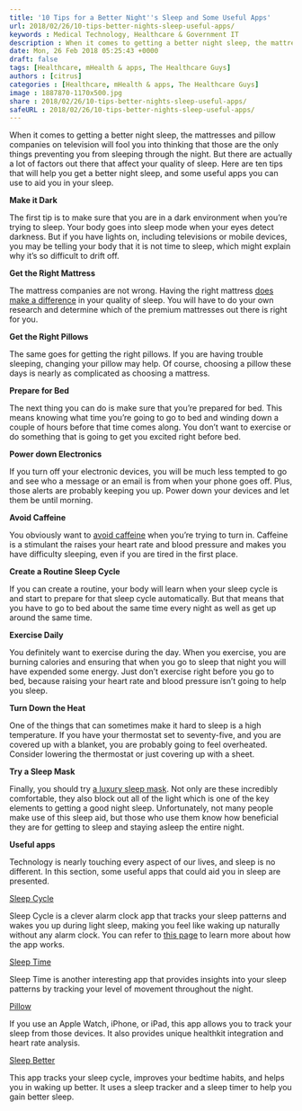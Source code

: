 ```yaml
---
title: '10 Tips for a Better Night''s Sleep and Some Useful Apps'
url: 2018/02/26/10-tips-better-nights-sleep-useful-apps/
keywords : Medical Technology, Healthcare & Government IT
description : When it comes to getting a better night sleep, the mattresses and pillow companies on television will fool you into thinking that those are the only things preventing you from sleeping through the night. But there are actually a lot of factors out there that affect your quality of sleep.
date: Mon, 26 Feb 2018 05:25:43 +0000
draft: false
tags: [Healthcare, mHealth & apps, The Healthcare Guys]
authors : [citrus]
categories : [Healthcare, mHealth & apps, The Healthcare Guys]
image : 1887870-1170x500.jpg
share : 2018/02/26/10-tips-better-nights-sleep-useful-apps/
safeURL : 2018/02/26/10-tips-better-nights-sleep-useful-apps/
---
```


When it comes to getting a better night sleep, the mattresses and pillow companies on television will fool you into thinking that those are the only things preventing you from sleeping through the night. But there are actually a lot of factors out there that affect your quality of sleep. Here are ten tips that will help you get a better night sleep, and some useful apps you can use to aid you in your sleep. 

**Make it Dark** 

The first tip is to make sure that you are in a dark environment when you’re trying to sleep. Your body goes into sleep mode when your eyes detect darkness. But if you have lights on, including televisions or mobile devices, you may be telling your body that it is not time to sleep, which might explain why it’s so difficult to drift off. 

**Get the Right Mattress** 

The mattress companies are not wrong. Having the right mattress [does make a difference](https://www.huffingtonpost.com/2014/02/09/mattress-sleep-health_n_4740435.html) in your quality of sleep. You will have to do your own research and determine which of the premium mattresses out there is right for you. 

**Get the Right Pillows** 

The same goes for getting the right pillows. If you are having trouble sleeping, changing your pillow may help. Of course, choosing a pillow these days is nearly as complicated as choosing a mattress. 

**Prepare for Bed** 

The next thing you can do is make sure that you’re prepared for bed. This means knowing what time you’re going to go to bed and winding down a couple of hours before that time comes along. You don’t want to exercise or do something that is going to get you excited right before bed. 

**Power down Electronics** 

If you turn off your electronic devices, you will be much less tempted to go and see who a message or an email is from when your phone goes off. Plus, those alerts are probably keeping you up. Power down your devices and let them be until morning. 

**Avoid Caffeine** 

You obviously want to [avoid caffeine](https://sleepfoundation.org/sleep-topics/caffeine-and-sleep) when you’re trying to turn in. Caffeine is a stimulant the raises your heart rate and blood pressure and makes you have difficulty sleeping, even if you are tired in the first place. 

**Create a Routine Sleep Cycle** 

If you can create a routine, your body will learn when your sleep cycle is and start to prepare for that sleep cycle automatically. But that means that you have to go to bed about the same time every night as well as get up around the same time. 

**Exercise Daily** 

You definitely want to exercise during the day. When you exercise, you are burning calories and ensuring that when you go to sleep that night you will have expended some energy. Just don’t exercise right before you go to bed, because raising your heart rate and blood pressure isn’t going to help you sleep. 

**Turn Down the Heat** 

One of the things that can sometimes make it hard to sleep is a high temperature. If you have your thermostat set to seventy-five, and you are covered up with a blanket, you are probably going to feel overheated. Consider lowering the thermostat or just covering up with a sheet. 

**Try a Sleep Mask** 

Finally, you should try [a luxury sleep mask](https://mantasleep.com/products/manta-sleep-mask). Not only are these incredibly comfortable, they also block out all of the light which is one of the key elements to getting a good night sleep. Unfortunately, not many people make use of this sleep aid, but those who use them know how beneficial they are for getting to sleep and staying asleep the entire night. 

**Useful apps** 

Technology is nearly touching every aspect of our lives, and sleep is no different. In this section, some useful apps that could aid you in sleep are presented. 

[Sleep Cycle](https://play.google.com/store/apps/details?id=com.northcube.sleepcycle&hl=en) 

Sleep Cycle is a clever alarm clock app that tracks your sleep patterns and wakes you up during light sleep, making you feel like waking up naturally without any alarm clock. You can refer to [this page](https://www.sleepcycle.com/how-it-works/) to learn more about how the app works. 

[Sleep Time](https://play.google.com/store/apps/details?id=com.azumio.android.sleeptime&hl=en) 

Sleep Time is another interesting app that provides insights into your sleep patterns by tracking your level of movement throughout the night. 

[Pillow](https://neybox.com/pillow/) 

If you use an Apple Watch, iPhone, or iPad, this app allows you to track your sleep from those devices. It also provides unique healthkit integration and heart rate analysis. 

[Sleep Better](https://play.google.com/store/apps/details?id=com.runtastic.android.sleepbetter.lite&hl=en) 

This app tracks your sleep cycle, improves your bedtime habits, and helps you in waking up better. It uses a sleep tracker and a sleep timer to help you gain better sleep.